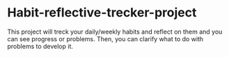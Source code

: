 # Habit-reflective-trecker-project
This project will treck your daily/weekly habits and reflect on them and you can see progress or problems. Then, you can clarify what to do with problems to develop it.
